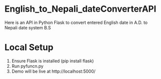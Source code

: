 # English_to_Nepali_dateConverterAPI
Here is an API in Python Flask to convert entered English date in A.D. to Nepali date system B.S

# Local Setup
1) Ensure Flask is installed (pip install flask)
2) Run pyfuncn.py
3) Demo will be live at http://localhost:5000/
